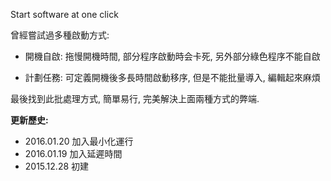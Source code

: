 Start software at one click

曾經嘗試過多種啟動方式:

- 開機自啟: 拖慢開機時間, 部分程序啟動時会卡死, 另外部分綠色程序不能自啟

- 計劃任務: 可定義開機後多長時間啟動移序, 但是不能批量導入, 編輯起來麻煩

最後找到此批處理方式, 簡單易行, 完美解決上面兩種方式的弊端.

**更新歷史:**
- 2016.01.20 加入最小化運行
- 2016.01.19 加入延遲時間
- 2015.12.28 初建
